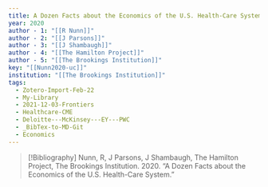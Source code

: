 ```yaml
---
title: A Dozen Facts about the Economics of the U.S. Health-Care System
year: 2020
author - 1: "[[R Nunn]]"
author - 2: "[[J Parsons]]"
author - 3: "[[J Shambaugh]]"
author - 4: "[[The Hamilton Project]]"
author - 5: "[[The Brookings Institution]]"
key: "[[Nunn2020-uc]]"
institution: "[[The Brookings Institution]]"
tags:
  - Zotero-Import-Feb-22
  - My-Library
  - 2021-12-03-Frontiers
  - Healthcare-CME
  - Deloitte---McKinsey---EY---PWC
  - _BibTex-to-MD-Git
  - Economics
---
```


> [!Bibliography]
> Nunn, R, J Parsons, J Shambaugh, The Hamilton Project, The Brookings Institution. 2020. “A Dozen Facts about the Economics of the U.S. Health-Care System.”